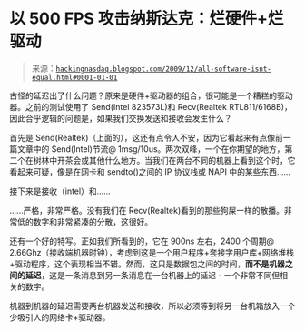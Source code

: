 <!--yml

类别：未分类

日期：2024-05-13 00:08:08

-->

# 以 500 FPS 攻击纳斯达克：烂硬件+烂驱动

> 来源：[`hackingnasdaq.blogspot.com/2009/12/all-software-isnt-equal.html#0001-01-01`](http://hackingnasdaq.blogspot.com/2009/12/all-software-isnt-equal.html#0001-01-01)

古怪的延迟出了什么问题？原来是硬件+驱动器的组合，很可能是一个糟糕的驱动器。之前的测试使用了 Send(Intel 823573L)和 Recv(Realtek RTL811/6168B)，因此合乎逻辑的问题是，如果我们交换发送和接收会发生什么？

首先是 Send(Realtek)（上面的），这还有点令人不安，因为它看起来有点像前一篇文章中的 Send(Intel)节流@ 1msg/10us。两次双峰，一个在你期望的地方，第二个在树林中开茶会或其他什么地方。当我们在两台不同的机器上看到这个时，它看起来可疑，像是在网卡和 sendto()之间的 IP 协议栈或 NAPI 中的某些东西......

接下来是接收（intel）和......

......严格，非常严格。没有我们在 Recv(Realtek)看到的那些狗屎一样的散播。非常低的数字和非常紧凑的分散，这很好。

还有一个好的特写。正如我们所看到的，它在 900ns 左右，2400 个周期@ 2.66Ghz（接收端机器时钟），考虑到这是一个用户程序+套接字用户库+网络堆栈+驱动程序，这个表现相当不错。然而，这只是数据包之间的时间，**而不是机器之间的延迟**，这是一条消息到另一条消息在一台机器上的延迟 - 一个非常不同但相关的数字。

机器到机器的延迟需要两台机器发送和接收，所以必须等到将另一台机箱放入一个少吸引人的网络卡+驱动器。
